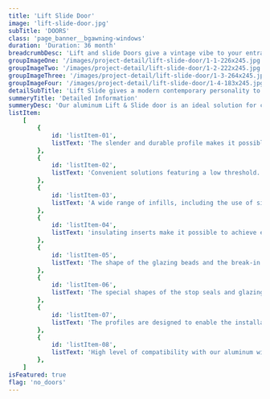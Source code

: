 ```yaml
---
title: 'Lift Slide Door'
image: 'lift-slide-door.jpg'
subTitle: 'DOORS'
class: 'page_banner__bgawning-windows'
duration: 'Duration: 36 month'
breadcrumbDesc: 'Lift and slide Doors give a vintage vibe to your entrance'
groupImageOne: '/images/project-detail/lift-slide-door/1-1-226x245.jpg'
groupImageTwo: '/images/project-detail/lift-slide-door/1-2-222x245.jpg'
groupImageThree: '/images/project-detail/lift-slide-door/1-3-264x245.jpg'
groupImageFour: '/images/project-detail/lift-slide-door/1-4-183x245.jpg'
detailSubTitle: 'Lift Slide gives a modern contemporary personality to your walls and interiors.'
summeryTitle: 'Detailed Information'
summeryDesc: 'Our aluminum Lift & Slide door is an ideal solution for connecting interior space rooms or conservatories with the outside balcony, terrace or garden area. Providing both a smooth & silent slide action operation, it can bring the benefits of a beautiful day outside, into the living space. In addition, our Lift & Slide Doors are great for space saving, and do not encroach the free space beyond the internal or external confines of the frame. Providing excellent weather tightness together with enhanced thermal performance, our Lift & Slide Doors comply with all of the requirements associated with this product type. Available in two different options, with regard to the level of thermal performance, “HS” is further categorized as “ST” and “HI,” standard or highly insulated. The design and arrangement of the system profiles enable luxurious openings of large dimensions, accommodating double, and even triple glass unit compositions, which in conjunction with the constituent parts and innovative technical solutions, help achieve a high level of thermal and acoustic performance.'
listItem:
    [
        {
            id: 'listItem-01',
            listText: 'The slender and durable profile makes it possible to build a low-threshold door weighing up to 600kg, with a height of up to 3.2m, and a width of up to 3.3m.',
        },
        {
            id: 'listItem-02',
            listText: 'Convenient solutions featuring a low threshold.',
        },
        {
            id: 'listItem-03',
            listText: 'A wide range of infills, including the use of single- or double-glazed units, as well as thermal breaks, a range of accessories.',
        },
        {
            id: 'listItem-04',
            listText: 'insulating inserts make it possible to achieve excellent thermal and acoustic parameters.',
        },
        {
            id: 'listItem-05',
            listText: 'The shape of the glazing beads and the break-in prevention details make it possible to obtain increased burglary resistant properties without changing the door’s fundamental construction elements of the door.',
        },
        {
            id: 'listItem-06',
            listText: 'The special shapes of the stop seals and glazing gaskets, together with the proper hardware, ensure high air- and water-tightness.',
        },
        {
            id: 'listItem-07',
            listText: 'The profiles are designed to enable the installation of numerous manual and automatic locking devices available on the market.',
        },
        {
            id: 'listItem-08',
            listText: 'High level of compatibility with our aluminum windows; allowing the door to be aesthetically combined with windows and some of the same parts can be used to build them.',
        },
    ]
isFeatured: true
flag: 'no_doors'
---
```

